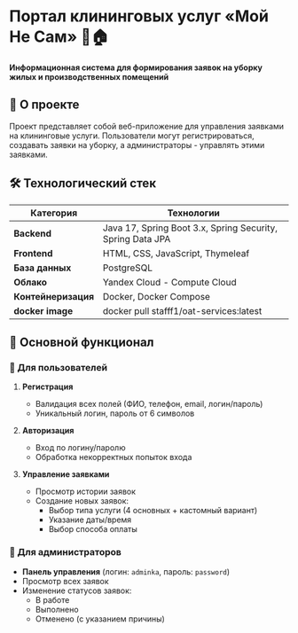 # Портал клининговых услуг «Мой Не Сам» 🧹🏠

**Информационная система для формирования заявок на уборку жилых и производственных помещений**

## 📌 О проекте

Проект представляет собой веб-приложение для управления заявками на клининговые услуги. Пользователи могут
регистрироваться, создавать заявки на уборку, а администраторы - управлять этими заявками.

## 🛠 Технологический стек

| Категория           | Технологии                                                 |
|---------------------|------------------------------------------------------------|
| **Backend**         | Java 17, Spring Boot 3.x, Spring Security, Spring Data JPA |
| **Frontend**        | HTML, CSS, JavaScript, Thymeleaf                           |
| **База данных**     | PostgreSQL                                                 |
| **Облако**          | Yandex Cloud - Compute Cloud                               |
| **Контейнеризация** | Docker, Docker Compose                                     |
| **docker image**    | docker pull stafff1/oat-services:latest                    |

## 🌟 Основной функционал

### 🔹 Для пользователей

1. **Регистрация**
    - Валидация всех полей (ФИО, телефон, email, логин/пароль)
    - Уникальный логин, пароль от 6 символов

2. **Авторизация**
    - Вход по логину/паролю
    - Обработка некорректных попыток входа

3. **Управление заявками**
    - Просмотр истории заявок
    - Создание новых заявок:
        - Выбор типа услуги (4 основных + кастомный вариант)
        - Указание даты/время
        - Выбор способа оплаты

### 🔹 Для администраторов

- **Панель управления** (логин: `adminka`, пароль: `password`)
- Просмотр всех заявок
- Изменение статусов заявок:
    - В работе
    - Выполнено
    - Отменено (с указанием причины)
